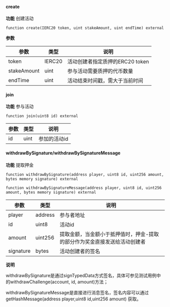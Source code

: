 #### create

**功能** 创建活动

`function create(IERC20 token, uint stakeAmount, uint endTime) external`

**参数**

| 参数        | 类型   | 说明                    |
| ----------- | ------ |-----------------------|
| token       | IERC20 | 活动创建者指定质押的ERC20 token |
| stakeAmount | uint   | 参与活动需要质押的代币数量         |
| endTime | uint   | 活动结束时间戳，需大于当前时间       |


#### join

**功能** 参与活动

`function join(uint8 id) external`

| 参数        | 类型   | 说明                    |
| ----------- | ------ |-----------------------|
| id | uint | 参加的活动id |


#### withdrawBySignature/withdrawBySignatureMessage

**功能** 提取押金

`function withdrawBySignature(address player, uint8 id, uint256 amount, bytes memory signature) external`

`function withdrawBySignatureMessage(address player, uint8 id, uint256 amount, bytes memory signature) external`

| 参数        | 类型   | 说明                    |
| ----------- | ------ |-----------------------|
| player | address | 参与者地址 |
| id | uint8 | 活动id |
| amount | uint256 | 提取金额，当金额小于抵押值时，押金-提取的部分作为奖金直接发送给活动创建者 |
| signature | bytes | 活动创建者的签名 |

**说明**

withdrawBySignature是通过signTypedData方式签名，具体可参见测试用例中的withdrawChallenge(account, id, amount)方法；

withdrawBySignatureMessage是直接进行消息签名，签名内容可以通过getHashMessage(address player,uint8 id,uint256 amount) 获取。
